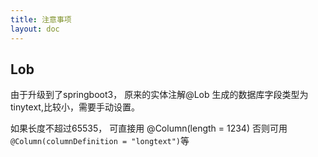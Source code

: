 ```yaml
---
title: 注意事项
layout: doc
---
```

## Lob
 由于升级到了springboot3， 原来的实体注解@Lob 生成的数据库字段类型为 tinytext,比较小，需要手动设置。

 如果长度不超过65535， 可直接用 @Column(length = 1234)
 否则可用 `@Column(columnDefinition = "longtext")`等


